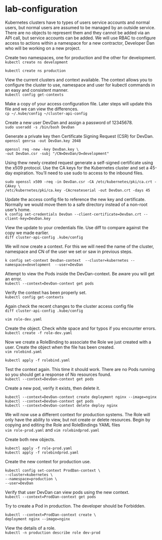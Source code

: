 # lab-configuration 

Kubernetes clusters have to types of users service accounts and normal users, but normal users are assumed
to be managed by an outside service. There are no objects to represent them and they cannot be added via an API
call, but service accounts can be added.
We will use RBAC to configure access to actions within a namespace for a new contractor, Developer Dan who will be
working on a new project.

Create two namespaces, one for production and the other for development.  
```kubectl create ns development```

```kubectl create ns production```

View the current clusters and context available. The context allows you to configure the cluster to use, namespace and user for kubectl commands in an easy and consistent manner.  
```kubectl config get-contexts```


Make a copy of your access configuration file. Later steps will update this file and we can view the differences.   
```cp ~/.kube/config ~/cluster-api-config```


Create a new user DevDan and assign a password of 12345678.  
```sudo useradd -s /bin/bash DevDan```

Generate a private key then Certificate Signing Request (CSR) for DevDan.  
```openssl genrsa -out DevDan.key 2048```
```shell
openssl req -new -key DevDan.key \
-out DevDan.csr -subj "/CN=DevDan/O=development"
```

Using thew newly created request generate a self-signed certificate using the x509 protocol. Use the CA keys for the Kubernetes cluster and set a 45-day expiration. You’ll need to use sudo to access to the inbound files.

```shell
sudo openssl x509 -req -in DevDan.csr -CA /etc/kubernetes/pki/ca.crt -CAkey \ 
/etc/kubernetes/pki/ca.key -CAcreateserial -out DevDan.crt -days 45
```

Update the access config file to reference the new key and certificate. Normally we would move them to a safe directory instead of a non-root user’s home.  
```k config set-credentials DevDan --client-certificate=DevDan.crt --client-key=DevDan.key``` 

View the update to your credentials file. Use diff to compare against the copy we made earlier.  
```diff cluster-api-config .kube/config```


We will now create a context. For this we will need the name of the cluster, namespace and CN of the user we set or saw in previous steps.
```shell
k config set-context DevDan-context  --cluster=kubernetes --namespace=development  --user=DevDan
```

Attempt to view the Pods inside the DevDan-context. Be aware you will get an error.  
```kubectl --context=DevDan-context get pods```

Verify the context has been properly set.  
```kubectl config get-contexts```

Again check the recent changes to the cluster access config file  
```diff cluster-api-config .kube/config```

```vim role-dev.yaml```


Create the object. Check white space and for typos if you encounter errors.  
```kubectl create -f role-dev.yaml```


Now we create a RoleBinding to associate the Role we just created with a user. Create the object when the file has
been created.  
```vim rolebind.yaml```

```kubectl apply -f rolebind.yaml```

Test the context again. This time it should work. There are no Pods running so you should get a response of No
resources found.  
```kubectl --context=DevDan-context get pods```

Create a new pod, verify it exists, then delete it.
```shell
kubectl --context=DevDan-context create deployment nginx --image=nginx
kubectl --context=DevDan-context get pods
kubectl --context=DevDan-context delete deploy nginx
```

We will now use a different context for production systems. The Role will only have the ability to view, but not create  or delete resources. Begin by copying and editing the Role and RoleBindings YAML files  
```vim role-prod.yaml```
and 
```vim rolebindprod.yaml```

Create both new objects.  
```shell
kubectl apply -f role-prod.yaml
kubectl apply -f rolebindprod.yaml
```

Create the new context for production use.  
```shell
kubectl config set-context ProdDan-context \
--cluster=kubernetes \
--namespace=production \
--user=DevDan
```

Verify that user DevDan can view pods using the new context.  
```kubectl --context=ProdDan-context get pods```

Try to create a Pod in production. The developer should be Forbidden.  
```shell
kubectl --context=ProdDan-context create \
deployment nginx --image=nginx
```
View the details of a role.  
```kubectl -n production describe role dev-prod```